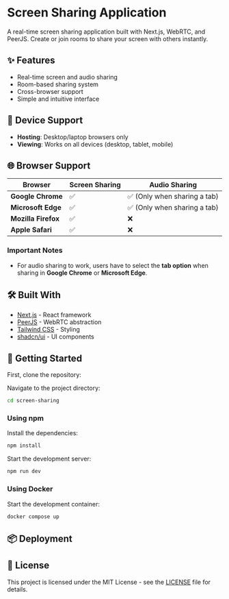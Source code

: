 # Screen Sharing Application

A real-time screen sharing application built with Next.js, WebRTC, and PeerJS. Create or join rooms to share your screen with others instantly.

## ✨ Features

- Real-time screen and audio sharing
- Room-based sharing system
- Cross-browser support
- Simple and intuitive interface

## 📱 Device Support

- **Hosting**: Desktop/laptop browsers only
- **Viewing**: Works on all devices (desktop, tablet, mobile)

## 🌐 Browser Support

| Browser             | Screen Sharing | Audio Sharing                |
| ------------------- | -------------- | ---------------------------- |
| **Google Chrome**   | ✅             | ✅ (Only when sharing a tab) |
| **Microsoft Edge**  | ✅             | ✅ (Only when sharing a tab) |
| **Mozilla Firefox** | ✅             | ❌                           |
| **Apple Safari**    | ✅             | ❌                           |

### Important Notes

- For audio sharing to work, users have to select the **tab option** when sharing in **Google Chrome** or **Microsoft Edge**.

## 🛠️ Built With

- [Next.js](https://nextjs.org/) - React framework
- [PeerJS](https://peerjs.com/) - WebRTC abstraction
- [Tailwind CSS](https://tailwindcss.com/) - Styling
- [shadcn/ui](https://ui.shadcn.com/) - UI components

## 🚀 Getting Started

First, clone the repository:

Navigate to the project directory:

```bash
cd screen-sharing
```

### Using npm

Install the dependencies:

```bash
npm install
```

Start the development server:

```bash
npm run dev
```

### Using Docker

Start the development container:

```bash
docker compose up
```

## 📦 Deployment

## 📄 License

This project is licensed under the MIT License - see the [LICENSE](LICENSE) file for details.